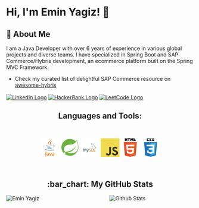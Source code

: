 # Hi, I'm Emin Yagiz! :wave:
## :rocket: About Me

I am a Java Developer with over 6 years of experience in various global projects and diverse teams. I have specialized in Spring Boot and SAP Commerce/Hybris development, an ecommerce platform built on the Spring MVC Framework.

- Check my curated list of delightful SAP Commerce resource on [awesome-hybris](https://github.com/eminyagiz42/awesome-hybris)

<a href="https://www.linkedin.com/in/eminyagiz/">
  <img align="center" src="https://cdn.icon-icons.com/icons2/2699/PNG/512/linkedin_logo_icon_171224.png" alt="LinkedIn Logo" width="130px"/></a>

<a href="https://www.hackerrank.com/profile/eminyagiz42">
  <img align="center" src="https://cdn.icon-icons.com/icons2/2530/PNG/512/hackerrank_button_icon_151894.png" alt="HackerRank Logo" width="130px"/></a>

<a href="https://leetcode.com/u/eminyagiz/">
  <img align="center" src="https://cdn.icon-icons.com/icons2/2530/PNG/512/leetcode_button_icon_151892.png" alt="LeetCode Logo" width="130px"/></a>

<!-- ![](https://visitor-badge.glitch.me/badge?page_id=eminyagiz42&left_color=blue&right_color=green) -->
<!--   ![Visitor Count](https://profile-counter.glitch.me/eminyagiz42/count.svg) -->

<span><h2 align="center">Languages and Tools:</h2>
<br>
<p align="center">
<img align="center" src="https://github.com/github/explore/blob/60c4ca5a1ccb9592f3fb4f5167fbcd58c9ad000d/topics/java/java.png" alt="Java" width="50px" height="50px"/>
<img align="center" src="https://github.com/github/explore/blob/60c4ca5a1ccb9592f3fb4f5167fbcd58c9ad000d/topics/spring-boot/spring-boot.png" alt="Spring Boot Logo" width="50px" height="50px"/>
<img align="center" src="https://github.com/github/explore/blob/60c4ca5a1ccb9592f3fb4f5167fbcd58c9ad000d/topics/mysql/mysql.png" alt="MySQL Logo" width="50px" height="50px"/>
<img align="center" src="https://github.com/github/explore/blob/60c4ca5a1ccb9592f3fb4f5167fbcd58c9ad000d/topics/javascript/javascript.png" alt="JS Logo" width="50px" height="50px"/>
<img align="center" src="https://github.com/github/explore/blob/60c4ca5a1ccb9592f3fb4f5167fbcd58c9ad000d/topics/html/html.png" alt="HTML" width="50px" height="50px"/>
<img align="center" src="https://github.com/github/explore/blob/60c4ca5a1ccb9592f3fb4f5167fbcd58c9ad000d/topics/css/css.png" alt="CSS" width="50px" height="50px"/>
</p></span>

<br>

<h2 align="center"> :bar_chart: My GitHub Stats</h2>
<div>
  <img align="left" src="https://github-readme-streak-stats.herokuapp.com/?user=eminyagiz42&theme=indian-flag" alt="Emin Yagiz" height="250px" width="45%" />
  <img align="right" src="https://github-readme-stats.vercel.app/api?username=eminyagiz42&theme=flag-india&show_icons=true&count_private=true" alt="Github Stats" height="255px" width="45%"/>
</div>

</br>  

<!-- <div>
  <img align="left" src="https://github-readme-stats.vercel.app/api/top-langs/?username=eminyagiz42&layout=default&langs_count=8&hide=&theme=indian-flag" alt="Emin Yagiz" height="275px" width="30%"/>
</div>-->
